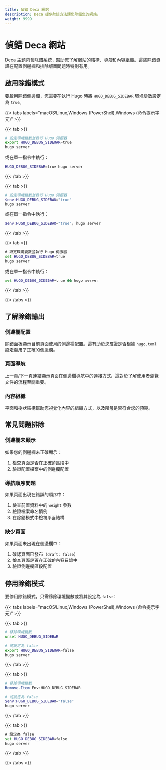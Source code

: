 ```yaml
---
title: 偵錯 Deca 網站
description: Deca 提供除錯方法讓您除錯您的網站。
weight: 9999
---
```


# 偵錯 Deca 網站

Deca 主題包含除錯系統，幫助您了解網站的結構、導航和內容組織。這些除錯資訊在配置側邊欄和排除版面問題時特別有用。

<!-- more -->

## 啟用除錯模式

要啟用除錯側邊欄，您需要在執行 Hugo 時將 `HUGO_DEBUG_SIDEBAR` 環境變數設定為 `true`。

{{< tabs labels="macOS/Linux,Windows (PowerShell),Windows (命令提示字元)" >}}

{{< tab >}}
```bash
# 設定環境變數並執行 Hugo 伺服器
export HUGO_DEBUG_SIDEBAR=true
hugo server
```

或在單一指令中執行：
```bash
HUGO_DEBUG_SIDEBAR=true hugo server
```
{{< /tab >}}

{{< tab >}}
```powershell
# 設定環境變數並執行 Hugo 伺服器
$env:HUGO_DEBUG_SIDEBAR="true"
hugo server
```

或在單一指令中執行：
```powershell
$env:HUGO_DEBUG_SIDEBAR="true"; hugo server
```
{{< /tab >}}

{{< tab >}}
```cmd
# 設定環境變數並執行 Hugo 伺服器
set HUGO_DEBUG_SIDEBAR=true
hugo server
```

或在單一指令中執行：
```cmd
set HUGO_DEBUG_SIDEBAR=true && hugo server
```
{{< /tab >}}

{{< /tabs >}}

## 了解除錯輸出

### 側邊欄配置
除錯面板顯示目前頁面使用的側邊欄配置。這有助於您驗證是否根據 `hugo.toml` 設定套用了正確的側邊欄。

### 頁面導航
上一頁/下一頁連結顯示頁面在側邊欄導航中的連接方式，這對於了解使用者瀏覽文件的流程至關重要。

### 內容組織
平面和樹狀結構幫助您視覺化內容的組織方式，以及階層是否符合您的預期。

## 常見問題排除

### 側邊欄未顯示
如果您的側邊欄未正確顯示：
1. 檢查頁面是否在正確的區段中
2. 驗證配置檔案中的側邊欄配置

### 導航順序問題
如果頁面出現在錯誤的順序中：
1. 檢查前置資料中的 `weight` 參數
2. 驗證檔案命名慣例
3. 在除錯模式中檢視平面結構

### 缺少頁面
如果頁面未出現在側邊欄中：
1. 確認頁面已發布（`draft: false`）
2. 檢查頁面是否在正確的內容目錄中
3. 驗證側邊欄區段配置

## 停用除錯模式

要停用除錯模式，只需移除環境變數或將其設定為 `false`：

{{< tabs labels="macOS/Linux,Windows (PowerShell),Windows (命令提示字元)" >}}

{{< tab >}}
```bash
# 移除環境變數
unset HUGO_DEBUG_SIDEBAR

# 或設定為 false
export HUGO_DEBUG_SIDEBAR=false
hugo server
```
{{< /tab >}}

{{< tab >}}
```powershell
# 移除環境變數
Remove-Item Env:HUGO_DEBUG_SIDEBAR

# 或設定為 false
$env:HUGO_DEBUG_SIDEBAR="false"
hugo server
```
{{< /tab >}}

{{< tab >}}
```cmd
# 設定為 false
set HUGO_DEBUG_SIDEBAR=false
hugo server
```
{{< /tab >}}

{{< /tabs >}}
